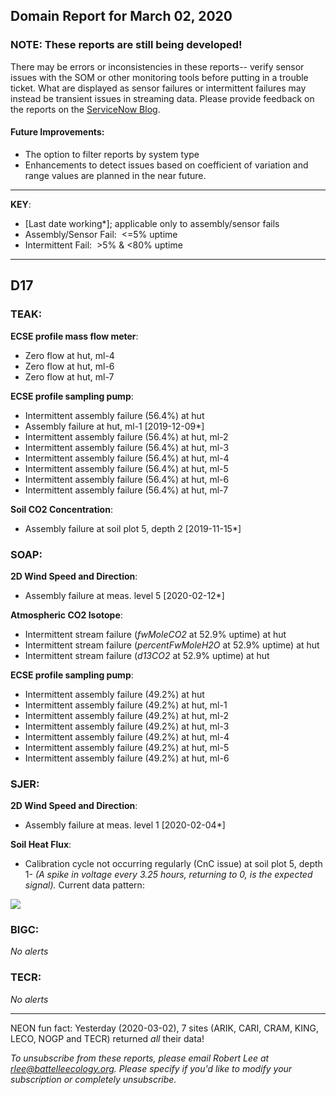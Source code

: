 ## Domain Report for March 02, 2020


### NOTE: These reports are still being developed!
There may be errors or inconsistencies in these reports-- verify sensor issues with the SOM or other monitoring tools before putting in a trouble ticket. What are displayed as sensor failures or intermittent failures may instead be transient issues in streaming data.
Please provide feedback on the reports on the [ServiceNow Blog](https://neon.service-now.com/community?id=community_blog&sys_id=9b4fbe8adbed734017ecf9041d9619be).

#### Future Improvements: 
 - The option to filter reports by system type 
 - Enhancements to detect issues based on coefficient of variation and range values are planned in the near future.

***

**KEY**:

 - [Last date working*]; applicable only to assembly/sensor fails
 - Assembly/Sensor Fail:&nbsp;&nbsp;<=5% uptime
 - Intermittent Fail:&nbsp;&nbsp;>5% & <80% uptime

***
## D17

### TEAK:

**ECSE profile mass flow meter**:
 - Zero flow at hut, ml-4
 - Zero flow at hut, ml-6
 - Zero flow at hut, ml-7

**ECSE profile sampling pump**:
 - Intermittent assembly failure (56.4%) at hut
 - Assembly failure at hut, ml-1 [2019-12-09*]
 - Intermittent assembly failure (56.4%) at hut, ml-2
 - Intermittent assembly failure (56.4%) at hut, ml-3
 - Intermittent assembly failure (56.4%) at hut, ml-4
 - Intermittent assembly failure (56.4%) at hut, ml-5
 - Intermittent assembly failure (56.4%) at hut, ml-6
 - Intermittent assembly failure (56.4%) at hut, ml-7

**Soil CO2 Concentration**:
 - Assembly failure at soil plot 5, depth 2 [2019-11-15*]

### SOAP:

**2D Wind Speed and Direction**:
 - Assembly failure at meas. level 5 [2020-02-12*]

**Atmospheric CO2 Isotope**:
 - Intermittent stream failure (_fwMoleCO2_ at 52.9% uptime) at hut
 - Intermittent stream failure (_percentFwMoleH2O_ at 52.9% uptime) at hut
 - Intermittent stream failure (_d13CO2_ at 52.9% uptime) at hut

**ECSE profile sampling pump**:
 - Intermittent assembly failure (49.2%) at hut
 - Intermittent assembly failure (49.2%) at hut, ml-1
 - Intermittent assembly failure (49.2%) at hut, ml-2
 - Intermittent assembly failure (49.2%) at hut, ml-3
 - Intermittent assembly failure (49.2%) at hut, ml-4
 - Intermittent assembly failure (49.2%) at hut, ml-5
 - Intermittent assembly failure (49.2%) at hut, ml-6

### SJER:

**2D Wind Speed and Direction**:
 - Assembly failure at meas. level 1 [2020-02-04*]

**Soil Heat Flux**:
 - Calibration cycle not occurring regularly (CnC issue) at soil plot 5, depth 1- _(A spike in voltage every 3.25 hours, returning to 0, is the expected signal)._ Current data pattern:

<img src="/scratch/SOM/rollingAnalysis/RptDp00/smartAlerts/imgs/NEON.D17.SJER.DP0.00040.001.01800.005.501.000-2020-03-02.png">

### BIGC:

_No alerts_

### TECR:

_No alerts_

***
NEON fun fact: Yesterday (2020-03-02), 7 sites (ARIK, CARI, CRAM, KING, LECO, NOGP and TECR) returned _all_ their data!

_To unsubscribe from these reports, please email Robert Lee at rlee@battelleecology.org. Please specify if you'd like to modify your subscription or completely unsubscribe._
